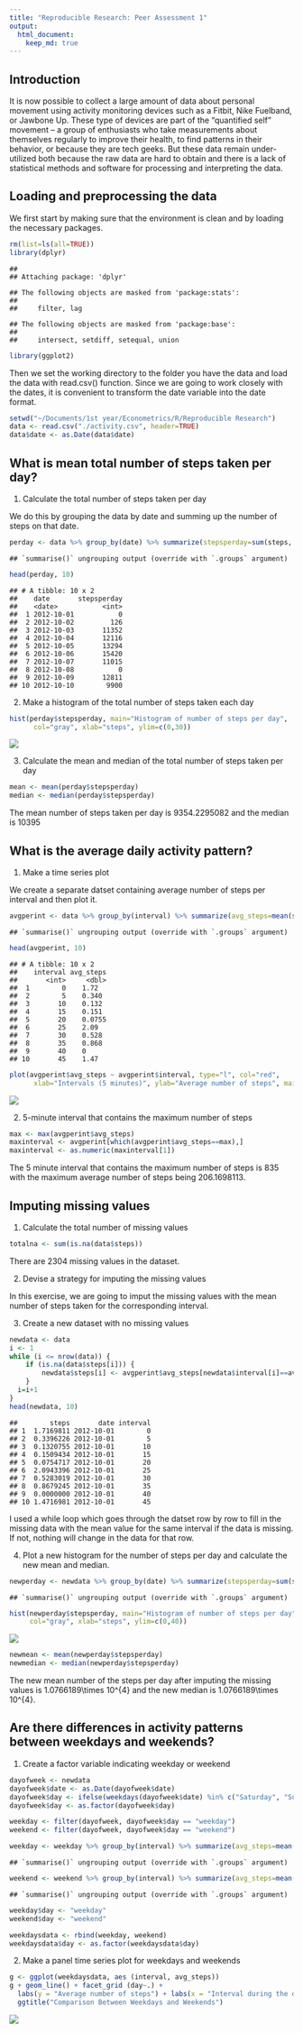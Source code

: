 ```yaml
---
title: "Reproducible Research: Peer Assessment 1"
output: 
  html_document:
    keep_md: true
---
```


## Introduction

It is now possible to collect a large amount of data about personal movement using activity monitoring devices such as a Fitbit, Nike Fuelband, or Jawbone Up. These type of devices are part of the “quantified self” movement – a group of enthusiasts who take measurements about themselves regularly to improve their health, to find patterns in their behavior, or because they are tech geeks. But these data remain under-utilized both because the raw data are hard to obtain and there is a lack of statistical methods and software for processing and interpreting the data.

## Loading and preprocessing the data

We first start by making sure that the environment is clean and by loading the necessary packages.


```r
rm(list=ls(all=TRUE))	
library(dplyr)
```

```
## 
## Attaching package: 'dplyr'
```

```
## The following objects are masked from 'package:stats':
## 
##     filter, lag
```

```
## The following objects are masked from 'package:base':
## 
##     intersect, setdiff, setequal, union
```

```r
library(ggplot2)
```


Then we set the working directory to the folder you have the data and load the data with read.csv() function. Since we are going to work closely with the dates, it is convenient to transform the date variable into the date format.


```r
setwd("~/Documents/1st year/Econometrics/R/Reproducible Research")
data <- read.csv("./activity.csv", header=TRUE)
data$date <- as.Date(data$date)
```

## What is mean total number of steps taken per day?

1. Calculate the total number of steps taken per day

We do this by grouping the data by date and summing up the number of steps on that date.


```r
perday <- data %>% group_by(date) %>% summarize(stepsperday=sum(steps, na.rm=TRUE))
```

```
## `summarise()` ungrouping output (override with `.groups` argument)
```

```r
head(perday, 10)
```

```
## # A tibble: 10 x 2
##    date       stepsperday
##    <date>           <int>
##  1 2012-10-01           0
##  2 2012-10-02         126
##  3 2012-10-03       11352
##  4 2012-10-04       12116
##  5 2012-10-05       13294
##  6 2012-10-06       15420
##  7 2012-10-07       11015
##  8 2012-10-08           0
##  9 2012-10-09       12811
## 10 2012-10-10        9900
```

2. Make a histogram of the total number of steps taken each day


```r
hist(perday$stepsperday, main="Histogram of number of steps per day", 
      col="gray", xlab="steps", ylim=c(0,30))
```

![](PA1_template_files/figure-html/unnamed-chunk-4-1.png)<!-- -->

3. Calculate the mean and median of the total number of steps taken per day


```r
mean <- mean(perday$stepsperday)
median <- median(perday$stepsperday)
```

The mean number of steps taken per day is 9354.2295082 and the median is 10395

## What is the average daily activity pattern?

1. Make a time series plot 

We create a separate datset containing average number of steps per interval and then plot it.


```r
avgperint <- data %>% group_by(interval) %>% summarize(avg_steps=mean(steps, na.rm=TRUE))
```

```
## `summarise()` ungrouping output (override with `.groups` argument)
```

```r
head(avgperint, 10)
```

```
## # A tibble: 10 x 2
##    interval avg_steps
##       <int>     <dbl>
##  1        0    1.72  
##  2        5    0.340 
##  3       10    0.132 
##  4       15    0.151 
##  5       20    0.0755
##  6       25    2.09  
##  7       30    0.528 
##  8       35    0.868 
##  9       40    0     
## 10       45    1.47
```

```r
plot(avgperint$avg_steps ~ avgperint$interval, type="l", col="red", 
      xlab="Intervals (5 minutes)", ylab="Average number of steps", main="Average steps per 5 minute interval")
```

![](PA1_template_files/figure-html/unnamed-chunk-6-1.png)<!-- -->

2. 5-minute interval that contains the maximum number of steps


```r
max <- max(avgperint$avg_steps)
maxinterval <- avgperint[which(avgperint$avg_steps==max),]
maxinterval <- as.numeric(maxinterval[1])
```

The 5 minute interval that contains the maximum number of steps is 835 with the maximum average number of steps being 206.1698113.

## Imputing missing values

1. Calculate the total number of missing values


```r
totalna <- sum(is.na(data$steps))
```

There are 2304 missing values in the dataset.

2. Devise a strategy for imputing the missing values

In this exercise, we are going to imput the missing values with the mean number of steps taken for the corresponding interval. 

3. Create a new dataset with no missing values


```r
newdata <- data
i <- 1
while (i <= nrow(data)) {
    if (is.na(data$steps[i])) {
        newdata$steps[i] <- avgperint$avg_steps[newdata$interval[i]==avgperint$interval]
    }
  i=i+1
}
head(newdata, 10)
```

```
##        steps       date interval
## 1  1.7169811 2012-10-01        0
## 2  0.3396226 2012-10-01        5
## 3  0.1320755 2012-10-01       10
## 4  0.1509434 2012-10-01       15
## 5  0.0754717 2012-10-01       20
## 6  2.0943396 2012-10-01       25
## 7  0.5283019 2012-10-01       30
## 8  0.8679245 2012-10-01       35
## 9  0.0000000 2012-10-01       40
## 10 1.4716981 2012-10-01       45
```

I used a while loop which goes through the datset row by row to fill in the missing data with the mean value for the same interval if the data is missing. If not, nothing will change in the data for that row.

4. Plot a new histogram for the number of steps per day and calculate the new mean and median.


```r
newperday <- newdata %>% group_by(date) %>% summarize(stepsperday=sum(steps, na.rm=TRUE))
```

```
## `summarise()` ungrouping output (override with `.groups` argument)
```

```r
hist(newperday$stepsperday, main="Histogram of number of steps per day", 
     col="gray", xlab="steps", ylim=c(0,40))
```

![](PA1_template_files/figure-html/unnamed-chunk-10-1.png)<!-- -->


```r
newmean <- mean(newperday$stepsperday)
newmedian <- median(newperday$stepsperday)
```

The new mean number of the steps per day after imputing the missing values is 1.0766189\times 10^{4} and the new median is 1.0766189\times 10^{4}.

## Are there differences in activity patterns between weekdays and weekends?

1. Create a factor variable indicating weekday or weekend


```r
dayofweek <- newdata
dayofweek$date <- as.Date(dayofweek$date)
dayofweek$day <- ifelse(weekdays(dayofweek$date) %in% c("Saturday", "Sunday"), "weekend", "weekday")
dayofweek$day <- as.factor(dayofweek$day)

weekday <- filter(dayofweek, dayofweek$day == "weekday")
weekend <- filter(dayofweek, dayofweek$day == "weekend")

weekday <- weekday %>% group_by(interval) %>% summarize(avg_steps=mean(steps, na.rm=TRUE))
```

```
## `summarise()` ungrouping output (override with `.groups` argument)
```

```r
weekend <- weekend %>% group_by(interval) %>% summarize(avg_steps=mean(steps, na.rm=TRUE))
```

```
## `summarise()` ungrouping output (override with `.groups` argument)
```

```r
weekday$day <- "weekday"
weekend$day <- "weekend"

weekdaysdata <- rbind(weekday, weekend)
weekdaysdata$day <- as.factor(weekdaysdata$day)
```

2. Make a panel time series plot for weekdays and weekends


```r
g <- ggplot(weekdaysdata, aes (interval, avg_steps))
g + geom_line() + facet_grid (day~.) + 
  labs(y = "Average number of steps") + labs(x = "Interval during the day")+
  ggtitle("Comparison Between Weekdays and Weekends")
```

![](PA1_template_files/figure-html/unnamed-chunk-13-1.png)<!-- -->
